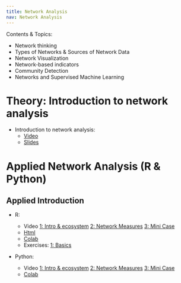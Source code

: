 ```yaml
---
title: Network Analysis
nav: Network Analysis
---
```


Contents & Topics: 

* Network thinking
* Types of Networks & Sources of Network Data
* Network Visualization
* Network-based indicators
* Community Detection
* Networks and Supervised Machine Learning


# Theory: Introduction to network analysis

* Introduction to network analysis: 
   * [Video](https://www.loom.com/share/307f388fbb3d4e73919250aa6eb535f0) 
   * [Slides](https://sds-aau.github.io/SDS-master/M2/notebooks/network_analysis_theory.html)

# Applied Network Analysis (R & Python)

## Applied Introduction

* R: 
   * Video [1: Intro & ecosystem](https://www.loom.com/share/abe75a61d7374ae99f946e1a5829430e) [2: Network Measures](https://www.loom.com/share/981c493c990c46f591f465455a0d5bba) [3: Mini Case](https://www.loom.com/share/9fc0c009945c4fb0b3aaa0be77f52707) 
   * [Html](https://sds-aau.github.io/SDS-master/M2/notebooks/network_analysis_application.nb.html) 
   * [Colab](https://colab.research.google.com/github/SDS-AAU/SDS-master/blob/master/M2/notebooks/network_analysis_application.ipynb)
   * Exercises: [1: Basics](https://colab.research.google.com/github/SDS-AAU/SDS-master/blob/master/M2/exercises/network_analysis_application_ex1.ipynb)

* Python: 
   * Video [1: Intro & ecosystem](https://www.loom.com/share/e2a1e501c1474b70aaa64bad5257d635)  [2: Network Measures](https://www.loom.com/share/3556014c3e2b4fd39d675e05258f5041) [3: Mini Case](https://www.loom.com/share/75ed0b7f781a447991f28149bbe54c04) 
   * [Colab](https://github.com/SDS-AAU/SDS-master/blob/master/M2/notebooks/M2_Networks_hands_on_in_python.ipynb)


<!----

## Intermediate Network Analysis Directed & Social networks

* R: 
   * [Video](https://www.loom.com/share/1f905b64ba014819a0c0b45c0757f92c) 
   * [Html](https://sds-aau.github.io/SDS-master/M2/notebooks/network_analysis_application_directed.nb.html) 
   * [Colab](https://colab.research.google.com/github/SDS-AAU/SDS-master/blob/master/M2/notebooks/network_analysis_application_directed.ipynb)

* Python: 
   * Video [1: DiGraphs-intro](https://www.loom.com/share/6a8c8d5d6b8e4e989356b5ca4fa47035?sharedAppSource=personal_library)  [2: DiGraphs-Case](https://www.loom.com/share/fb7a9e91d67e487094b390c9b509737c?sharedAppSource=personal_library) 
   * [Colab](https://github.com/SDS-AAU/SDS-master/blob/master/M2/notebooks/M2_Directed_Networks_hands_on_Python.ipynb)

## Bipartite (2-mode) Networks

* R: 
   * Video [1: Bipartite NW structures](https://www.loom.com/share/7668a71c95f941a1a17148e45ba83689) [2: Application Bibliometric Networks](https://www.loom.com/share/2fdf16a87a9d4eac81d50cef0b55ae3b) 
   * [Html](https://sds-aau.github.io/SDS-master/M2/notebooks/network_analysis_application_bipartite.nb.html) 
   * [Colab](https://colab.research.google.com/github/SDS-AAU/SDS-master/blob/master/M2/notebooks/network_analysis_application_bipartite.ipynb)

* Python: 
   * Similarity and Bipartite NWs [Video](https://www.loom.com/share/f51efae898ff4d78a69949381b4649fe) 
   * [Colab](https://nbviewer.jupyter.org/github/SDS-AAU/SDS-master/blob/master/M2/notebooks/M2_Bipartite_graphs_in_Python.ipynb)
   * Mapping ETF Holdings with NWs [Video](https://www.loom.com/share/3984d91363f54c01b27d8672f382b711?sharedAppSource=personal_library) 
   * [Colab](https://nbviewer.jupyter.org/github/SDS-AAU/SDS-master/blob/master/M2/notebooks/M2_Case_ETF_Holdings_Python.ipynb)

---->
